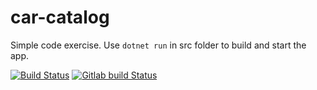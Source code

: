 # car-catalog

Simple code exercise. Use `dotnet run` in src folder to build and start the app.

[![Build Status](https://dev.azure.com/nikaburu/GitHub/_apis/build/status/nikaburu.car-catalog)](https://dev.azure.com/nikaburu/GitHub/_build/latest?definitionId=4)
[![Gitlab build Status](https://gitlab.com/nikaburu/car-catalog/badges/master/build.svg)](https://gitlab.com/nikaburu/car-catalog/badges/master/build.svg)
